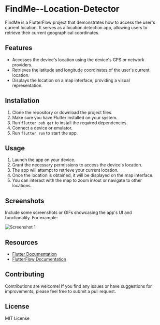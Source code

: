 # FindMe--Location-Detector
FindMe is a FlutterFlow project that demonstrates how to access the user's current location. It serves as a location detection app, allowing users to retrieve their current geographical coordinates.

## Features

- Accesses the device's location using the device's GPS or network providers.
- Retrieves the latitude and longitude coordinates of the user's current location.
- Displays the location on a map interface, providing a visual representation.

## Installation

1. Clone the repository or download the project files.
2. Make sure you have Flutter installed on your system.
3. Run `flutter pub get` to install the required dependencies.
4. Connect a device or emulator.
5. Run `flutter run` to start the app.

## Usage

1. Launch the app on your device.
2. Grant the necessary permissions to access the device's location.
3. The app will attempt to retrieve your current location.
4. Once the location is obtained, it will be displayed on the map interface.
5. You can interact with the map to zoom in/out or navigate to other locations.

## Screenshots

Include some screenshots or GIFs showcasing the app's UI and functionality. For example:

![Screenshot 1](blob:https://web.whatsapp.com/690ff6d0-dd30-4fd9-b3b3-b06cb4302c21)

## Resources

- [Flutter Documentation](https://flutter.dev/docs)
- [FlutterFlow Documentation](https://docs.flutterflow.io)

## Contributing

Contributions are welcome! If you find any issues or have suggestions for improvements, please feel free to submit a pull request.

## License

MIT License
